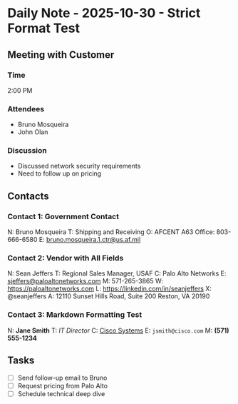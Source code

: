 # Daily Note - 2025-10-30 - Strict Format Test

## Meeting with Customer

### Time
2:00 PM

### Attendees
- Bruno Mosqueira
- John Olan

### Discussion
- Discussed network security requirements
- Need to follow up on pricing

## Contacts

### Contact 1: Government Contact
N: Bruno Mosqueira
T: Shipping and Receiving
O: AFCENT A63
Office: 803-666-6580
E: bruno.mosqueira.1.ctr@us.af.mil

### Contact 2: Vendor with All Fields
N: Sean Jeffers
T: Regional Sales Manager, USAF
C: Palo Alto Networks
E: sjeffers@paloaltonetworks.com
M: 571-265-3865
W: https://paloaltonetworks.com
L: https://linkedin.com/in/seanjeffers
X: @seanjeffers
A: 12110 Sunset Hills Road, Suite 200
   Reston, VA 20190

### Contact 3: Markdown Formatting Test
N: **Jane Smith**
T: _IT Director_
C: [Cisco Systems](https://cisco.com)
E: `jsmith@cisco.com`
M: **(571) 555-1234**

## Tasks
- [ ] Send follow-up email to Bruno
- [ ] Request pricing from Palo Alto
- [ ] Schedule technical deep dive

